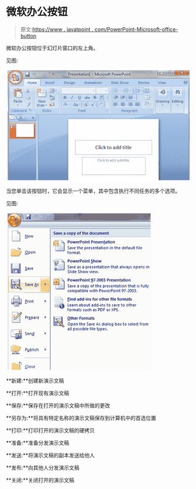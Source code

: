 # 微软办公按钮

> 原文:[https://www . javatpoint . com/PowerPoint-Microsoft-office-button](https://www.javatpoint.com/powerpoint-microsoft-office-button)

微软办公按钮位于幻灯片窗口的左上角。

见图:

![MSpowerpoint Microsoft office button 1](img/0598bb7af836c6d4e048780eb07d7ef3.png)

当您单击该按钮时，它会显示一个菜单，其中包含执行不同任务的多个选项。

见图:

![MSpowerpoint Microsoft office button 2](img/9a037d9820cfa3b29f23fafa4dd375a4.png)

**新建:**创建新演示文稿

**打开:**打开现有演示文稿

**保存:**保存在打开的演示文稿中所做的更改

**另存为:**将具有特定名称的演示文稿保存到计算机中的首选位置

**打印:**打印打开的演示文稿的硬拷贝

**准备:**准备分发演示文稿

**发送:**将演示文稿的副本发送给他人

**发布:**向其他人分发演示文稿

**关闭:**关闭打开的演示文稿